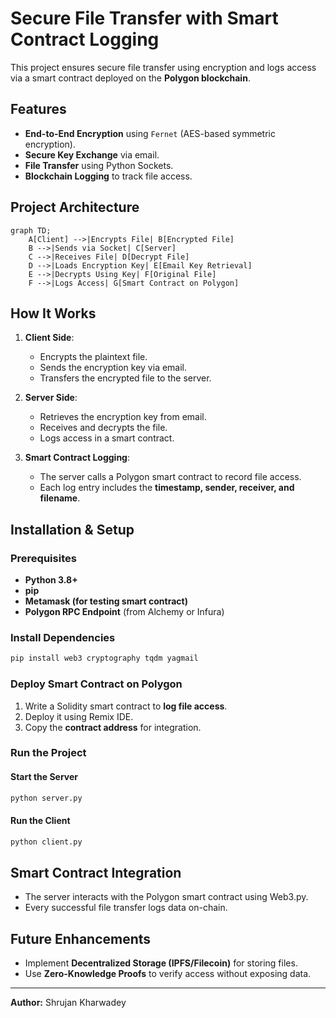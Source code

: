 # Secure File Transfer with Smart Contract Logging

This project ensures secure file transfer using encryption and logs access via a smart contract deployed on the **Polygon blockchain**.

## Features
- **End-to-End Encryption** using `Fernet` (AES-based symmetric encryption).
- **Secure Key Exchange** via email.
- **File Transfer** using Python Sockets.
- **Blockchain Logging** to track file access.

## Project Architecture
```mermaid
graph TD;
    A[Client] -->|Encrypts File| B[Encrypted File]
    B -->|Sends via Socket| C[Server]
    C -->|Receives File| D[Decrypt File]
    D -->|Loads Encryption Key| E[Email Key Retrieval]
    E -->|Decrypts Using Key| F[Original File]
    F -->|Logs Access| G[Smart Contract on Polygon]
```

## How It Works
1. **Client Side**:
   - Encrypts the plaintext file.
   - Sends the encryption key via email.
   - Transfers the encrypted file to the server.

2. **Server Side**:
   - Retrieves the encryption key from email.
   - Receives and decrypts the file.
   - Logs access in a smart contract.

3. **Smart Contract Logging**:
   - The server calls a Polygon smart contract to record file access.
   - Each log entry includes the **timestamp, sender, receiver, and filename**.

## Installation & Setup
### Prerequisites
- **Python 3.8+**
- **pip**
- **Metamask (for testing smart contract)**
- **Polygon RPC Endpoint** (from Alchemy or Infura)

### Install Dependencies
```sh
pip install web3 cryptography tqdm yagmail
```

### Deploy Smart Contract on Polygon
1. Write a Solidity smart contract to **log file access**.
2. Deploy it using Remix IDE.
3. Copy the **contract address** for integration.

### Run the Project
#### Start the Server
```sh
python server.py
```
#### Run the Client
```sh
python client.py
```

## Smart Contract Integration
- The server interacts with the Polygon smart contract using Web3.py.
- Every successful file transfer logs data on-chain.

## Future Enhancements
- Implement **Decentralized Storage (IPFS/Filecoin)** for storing files.
- Use **Zero-Knowledge Proofs** to verify access without exposing data.

---
**Author:** Shrujan Kharwadey

